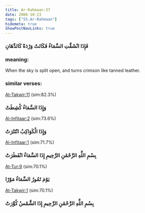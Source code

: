 ```yaml
---
title: Ar-Rahmaan:37
date: 2006-10-23
tags: ["55.Ar-Rahmaan"]
hidemeta: true 
ShowPostNavLinks: true 
---
```

### فَإِذَا انْشَقَّتِ السَّمَاءُ فَكَانَتْ وَرْدَةً كَالدِّهَانِ
### meaning: 
When the sky is split open, and turns crimson like tanned leather.
### similar verses: 

[At-Takwir:11](/81/11) (sim:82.3%)

### وَإِذَا السَّمَاءُ كُشِطَتْ

[Al-Infitaar:2](/82/2) (sim:73.6%)

### وَإِذَا الْكَوَاكِبُ انْتَثَرَتْ

[Al-Infitaar:1](/82/1) (sim:71.7%)

### بِسْمِ اللَّهِ الرَّحْمَٰنِ الرَّحِيمِ إِذَا السَّمَاءُ انْفَطَرَتْ

[At-Tur:9](/52/9) (sim:70.1%)

### يَوْمَ تَمُورُ السَّمَاءُ مَوْرًا

[At-Takwir:1](/81/1) (sim:70.1%)

### بِسْمِ اللَّهِ الرَّحْمَٰنِ الرَّحِيمِ إِذَا الشَّمْسُ كُوِّرَتْ
